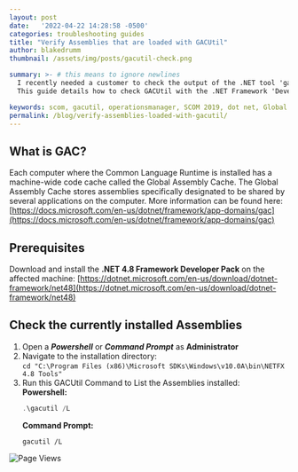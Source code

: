 ```yaml
---
layout: post
date:   '2022-04-22 14:28:58 -0500'
categories: troubleshooting guides
title: "Verify Assemblies that are loaded with GACUtil"
author: blakedrumm
thumbnail: /assets/img/posts/gacutil-check.png

summary: >- # this means to ignore newlines
  I recently needed a customer to check the output of the .NET tool 'gacutil' so we could verify that all required assemblies were present.
  This guide details how to check GACUtil with the .NET Framework 'Developer pack'. 

keywords: scom, gacutil, operationsmanager, SCOM 2019, dot net, Global Assembly Cache
permalink: /blog/verify-assemblies-loaded-with-gacutil/
---
```


## What is GAC?

Each computer where the Common Language Runtime is installed has a machine-wide code cache called the Global Assembly Cache. The Global Assembly Cache stores assemblies specifically designated to be shared by several applications on the computer. More information can be found here: [https://docs.microsoft.com/en-us/dotnet/framework/app-domains/gac](https://docs.microsoft.com/en-us/dotnet/framework/app-domains/gac)

## Prerequisites
Download and install the **.NET 4.8 Framework Developer Pack** on the affected machine: [https://dotnet.microsoft.com/en-us/download/dotnet-framework/net48](https://dotnet.microsoft.com/en-us/download/dotnet-framework/net48)

## Check the currently installed Assemblies
1. Open a ***Powershell*** or ***Command Prompt*** as **Administrator**
2. Navigate to the installation directory: \
`cd "C:\Program Files (x86)\Microsoft SDKs\Windows\v10.0A\bin\NETFX 4.8 Tools"`
3. Run this GACUtil Command to List the Assemblies installed: \
    **Powershell:**
    ```powershell
    .\gacutil /L
    ```
    **Command Prompt:**
    ```
    gacutil /L
    ```


![Page Views](https://counter.blakedrumm.com/count/tag.svg?url=blakedrumm.com/blog/verify-assemblies-loaded-with-gacutil/)

<!--
## Welcome to GitHub Pages

You can use the [editor on GitHub](https://github.com/blakedrumm/SCOM-Scripts-and-SQL/edit/master/docs/index.md) to maintain and preview the content for your website in Markdown files.

Whenever you commit to this repository, GitHub Pages will run [Jekyll](https://jekyllrb.com/) to rebuild the pages in your site, from the content in your Markdown files.

### Markdown

Markdown is a lightweight and easy-to-use syntax for styling your writing. It includes conventions for

```markdown
Syntax highlighted code block

# Header 1
## Header 2
### Header 3

- Bulleted
- List

1. Numbered
2. List

**Bold** and _Italic_ and `Code` text

[Link](url) and ![Image](src)
```

For more details see [GitHub Flavored Markdown](https://guides.github.com/features/mastering-markdown/).

### Jekyll Themes

Your Pages site will use the layout and styles from the Jekyll theme you have selected in your [repository settings](https://github.com/blakedrumm/SCOM-Scripts-and-SQL/settings/pages). The name of this theme is saved in the Jekyll `_config.yml` configuration file.

### Support or Contact

Having trouble with Pages? Check out our [documentation](https://docs.github.com/categories/github-pages-basics/) or [contact support](https://support.github.com/contact) and we’ll help you sort it out.
-->
